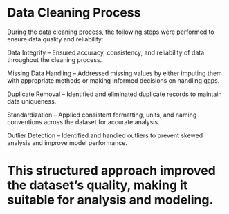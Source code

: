 # Data Cleaning Process

During the data cleaning process, the following steps were performed to ensure data quality and reliability:

Data Integrity – Ensured accuracy, consistency, and reliability of data throughout the cleaning process.

Missing Data Handling – Addressed missing values by either imputing them with appropriate methods or making informed decisions on handling gaps.

Duplicate Removal – Identified and eliminated duplicate records to maintain data uniqueness.

Standardization – Applied consistent formatting, units, and naming conventions across the dataset for accurate analysis.

Outlier Detection – Identified and handled outliers to prevent skewed analysis and improve model performance.

# This structured approach improved the dataset’s quality, making it suitable for analysis and modeling.
